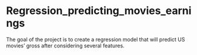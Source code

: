# Regression_predicting_movies_earnings
The goal of the project is to create a regression model that will predict US movies’ gross after considering several features.
